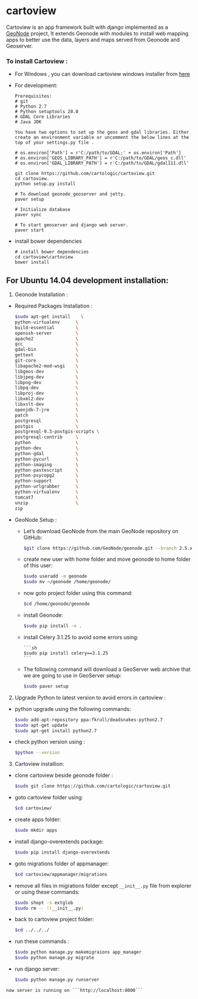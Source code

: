 # cartoview
Cartoview is an app framework built with django implemented as a [GeoNode](http://geonode.org/) project, It extends Geonode with modules to install web mapping apps to better use the data, layers and maps served from Geonode and Geoserver. 

### To install Cartoview :
  - For Windows , you can download cartoview windows installer from [here](http://cartologic.com/cartoview/download/)
	
  - For development:

		Prerequisites:
		# git		
		# Python 2.7		
		# Python setuptools 20.0
		# GDAL Core Libraries
		# Java JDK

		You have two options to set up the geos and gdal libraries. Either create an environment variable or uncomment the below lines at the top of your settings.py file .

		# os.environ['Path'] = r'C:/path/to/GDAL;' + os.environ['Path']
		# os.environ['GEOS_LIBRARY_PATH'] = r'C:/path/to/GDAL/geos_c.dll'
		# os.environ['GDAL_LIBRARY_PATH'] = r'C:/path/to/GDAL/gdal111.dll'
  
		git clone https://github.com/cartologic/cartoview.git
		cd cartoview.
		python setup.py install
		
		# To download geonode_geoserver and jetty.
		paver setup
		
		# Initialize database
		paver sync
		
		# To start geoserver and django web server.
		paver start
		
  - install bower dependencies
	```
	# install bower dependencies
	cd cartoview\cartoview
	bower install
	```
	
## For Ubuntu 14.04 development installation:

  1. Geonode Installation :
  
   - Required Packages Installation :
        ```sh
        $sudo apt-get install    \
        python-virtualenv      \
        build-essential        \
        openssh-server         \
        apache2                \
        gcc                    \
        gdal-bin               \
        gettext                \
        git-core               \
        libapache2-mod-wsgi    \
        libgeos-dev            \
        libjpeg-dev            \
        libpng-dev             \
        libpq-dev              \
        libproj-dev            \
        libxml2-dev            \
        libxslt-dev            \
        openjdk-7-jre          \
        patch                  \
        postgresql             \
        postgis                \
        postgresql-9.3-postgis-scripts \
        postgresql-contrib     \
        python                 \
        python-dev             \
        python-gdal            \
        python-pycurl          \
        python-imaging         \
        python-pastescript     \
        python-psycopg2        \
        python-support         \
        python-urlgrabber      \
        python-virtualenv      \
        tomcat7                \
        unzip                  \
        zip
        ```
	    
   - GeoNode Setup :
   
     - Let’s download GeoNode from the main GeoNode repository on GitHub:
        
        ```sh
        $git clone https://github.com/GeoNode/geonode.git --branch 2.5.x
        ```
     - create new user with home folder and move geonode to home folder of this user:
        
        ```sh
        $sudo useradd -m geonode
        $sudo mv ~/geonode /home/geonode/
        ```
      - now goto project folder using this command:
        
        ```sh
        $cd /home/geonode/geonode
        ```
      - install Geonode:
        
        ```sh
        $sudo pip install -e .
        ```
      - install Celery 3.1.25 to avoid some errors using:
        
            ```sh
            $sudo pip install celery==3.1.25
            ```
      - The following command will download a GeoServer web archive that we are going to use in GeoServer setup:

        ```sh
        $sudo paver setup
        ```
  2. Upgrade Python to latest version to avoid errors in cartoview :
   
   - python upgrade using the following commands:
        
        ```sh
        $sudo add-apt-repository ppa:fkrull/deadsnakes-python2.7
        $sudo apt-get update
        $sudo apt-get install python2.7
        ```
            
   - check python version using :
        
        ```sh
        $python --version
        ```
            
  3. Cartoview installion:
   - clone cartoview beside geonode folder :
   
        ```sh
        $sudo git clone https://github.com/cartologic/cartoview.git
        ```
   - goto cartoview folder using:
   
        ```sh
        $cd cartoview/
        ```
   - create apps folder:
   
        ```sh
        $sudo mkdir apps
        ```
   - install django-overextends package:
   
        ```sh
        $sudo pip install django-overextends
        ```
   - goto migrations folder of appmanager:
   
        ```sh
        $cd cartoview/appmanager/migrations
        ```
   - remove all files in migrations folder except  ```__init__.py``` file from  explorer or using these commands:
   
        ```sh
        $sudo shopt -s extglob
        $sudo rm -- !(__init__.py)
        ```
   - back to cartoview project folder:
   
        ```sh
        $cd ../../../
        ```
   - run these commands :
   
        ```sh
        $sudo python manage.py makemigraions app_manager
        $sudo python manage.py migrate
        ```
   - run django server:
   
        ```sh
        $sudo python manage.py runserver
        ```
    now server is running on ```http://localhost:8000```

    
	




